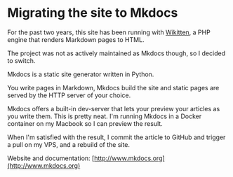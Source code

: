 # Migrating the site to Mkdocs

For the past two years, this site has been running with [Wikitten](https://github.com/victorstanciu/Wikitten), a PHP engine that renders Markdown pages to HTML.

The project was not as actively maintained as Mkdocs though, so I decided to switch.

Mkdocs is a static site generator written in Python.

You write pages in Markdown, Mkdocs build the site and static pages are served by the HTTP server of your choice.

Mkdocs offers a built-in dev-server that lets your preview your articles as you write them. This is pretty neat. I'm running Mkdocs in a Docker container on my Macbook so I can preview the result.

When I'm satisfied with the result, I commit the article to GitHub and trigger a pull on my VPS, and a rebuild of the site.

Website and documentation: [http://www.mkdocs.org](http://www.mkdocs.org) 